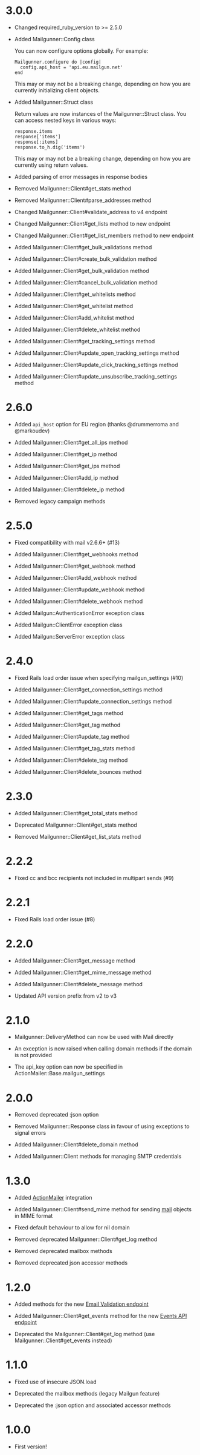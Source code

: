 # 3.0.0

* Changed required_ruby_version to >= 2.5.0

* Added Mailgunner::Config class

  You can now configure options globally. For example:

      Mailgunner.configure do |config|
        config.api_host = 'api.eu.mailgun.net'
      end

  This may or may not be a breaking change, depending on how you are currently initializing client objects.

* Added Mailgunner::Struct class

  Return values are now instances of the Mailgunner::Struct class. You can access nested keys in various ways:

      response.items
      response['items']
      response[:items]
      response.to_h.dig('items')

  This may or may not be a breaking change, depending on how you are currently using return values.

* Added parsing of error messages in response bodies

* Removed Mailgunner::Client#get_stats method

* Removed Mailgunner::Client#parse_addresses method

* Changed Mailgunner::Client#validate_address to v4 endpoint

* Changed Mailgunner::Client#get_lists method to new endpoint

* Changed Mailgunner::Client#get_list_members method to new endpoint

* Added Mailgunner::Client#get_bulk_validations method

* Added Mailgunner::Client#create_bulk_validation method

* Added Mailgunner::Client#get_bulk_validation method

* Added Mailgunner::Client#cancel_bulk_validation method

* Added Mailgunner::Client#get_whitelists method

* Added Mailgunner::Client#get_whitelist method

* Added Mailgunner::Client#add_whitelist method

* Added Mailgunner::Client#delete_whitelist method

* Added Mailgunner::Client#get_tracking_settings method

* Added Mailgunner::Client#update_open_tracking_settings method

* Added Mailgunner::Client#update_click_tracking_settings method

* Added Mailgunner::Client#update_unsubscribe_tracking_settings method

# 2.6.0

* Added `api_host` option for EU region (thanks @drummerroma and @markoudev)

* Added Mailgunner::Client#get_all_ips method

* Added Mailgunner::Client#get_ip method

* Added Mailgunner::Client#get_ips method

* Added Mailgunner::Client#add_ip method

* Added Mailgunner::Client#delete_ip method

* Removed legacy campaign methods

# 2.5.0

* Fixed compatibility with mail v2.6.6+ (#13)

* Added Mailgunner::Client#get_webhooks method

* Added Mailgunner::Client#get_webhook method

* Added Mailgunner::Client#add_webhook method

* Added Mailgunner::Client#update_webhook method

* Added Mailgunner::Client#delete_webhook method

* Added Mailgun::AuthenticationError exception class

* Added Mailgun::ClientError exception class

* Added Mailgun::ServerError exception class

# 2.4.0

* Fixed Rails load order issue when specifying mailgun_settings (#10)

* Added Mailgunner::Client#get_connection_settings method

* Added Mailgunner::Client#update_connection_settings method

* Added Mailgunner::Client#get_tags method

* Added Mailgunner::Client#get_tag method

* Added Mailgunner::Client#update_tag method

* Added Mailgunner::Client#get_tag_stats method

* Added Mailgunner::Client#delete_tag method

* Added Mailgunner::Client#delete_bounces method

# 2.3.0

* Added Mailgunner::Client#get_total_stats method

* Deprecated Mailgunner::Client#get_stats method

* Removed Mailgunner::Client#get_list_stats method

# 2.2.2

* Fixed cc and bcc recipients not included in multipart sends (#9)

# 2.2.1

* Fixed Rails load order issue (#8)

# 2.2.0

* Added Mailgunner::Client#get_message method

* Added Mailgunner::Client#get_mime_message method

* Added Mailgunner::Client#delete_message method

* Updated API version prefix from v2 to v3

# 2.1.0

* Mailgunner::DeliveryMethod can now be used with Mail directly

* An exception is now raised when calling domain methods if the domain is not provided

* The api_key option can now be specified in ActionMailer::Base.mailgun_settings

# 2.0.0

* Removed deprecated :json option

* Removed Mailgunner::Response class in favour of using exceptions to signal errors

* Added Mailgunner::Client#delete_domain method

* Added Mailgunner::Client methods for managing SMTP credentials

# 1.3.0

* Added [ActionMailer](https://rubygems.org/gems/actionmailer) integration

* Added Mailgunner::Client#send_mime method for sending [mail](https://rubygems.org/gems/mail) objects in MIME format

* Fixed default behaviour to allow for nil domain

* Removed deprecated Mailgunner::Client#get_log method

* Removed deprecated mailbox methods

* Removed deprecated json accessor methods

# 1.2.0

* Added methods for the new [Email Validation endpoint](http://documentation.mailgun.com/api-email-validation.html)

* Added Mailgunner::Client#get_events method for the new [Events API endpoint](http://documentation.mailgun.com/api-events.html)

* Deprecated the Mailgunner::Client#get_log method (use Mailgunner::Client#get_events instead)

# 1.1.0

* Fixed use of insecure JSON.load

* Deprecated the mailbox methods (legacy Mailgun feature)

* Deprecated the :json option and associated accessor methods

# 1.0.0

* First version!
